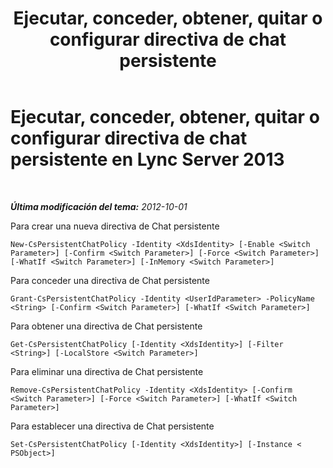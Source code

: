 ﻿---
title: "Ejecutar, conceder, obtener, quitar o configurar directiva de chat persistente"
TOCTitle: Ejecutar, conceder, obtener, quitar o configurar directiva de chat persistente
ms:assetid: 39ccdbe8-fb3d-47bc-96e2-9486b6d317e0
ms:mtpsurl: https://technet.microsoft.com/es-es/library/JJ204810(v=OCS.15)
ms:contentKeyID: 48274961
ms.date: 01/07/2017
mtps_version: v=OCS.15
ms.translationtype: HT
---

# Ejecutar, conceder, obtener, quitar o configurar directiva de chat persistente en Lync Server 2013

 

_**Última modificación del tema:** 2012-10-01_

Para crear una nueva directiva de Chat persistente

    New-CsPersistentChatPolicy -Identity <XdsIdentity> [-Enable <Switch Parameter>] [-Confirm <Switch Parameter>] [-Force <Switch Parameter>] [-WhatIf <Switch Parameter>] [-InMemory <Switch Parameter>]

Para conceder una directiva de Chat persistente

    Grant-CsPersistentChatPolicy -Identity <UserIdParameter> -PolicyName <String> [-Confirm <Switch Parameter>] [-WhatIf <Switch Parameter>]

Para obtener una directiva de Chat persistente

    Get-CsPersistentChatPolicy [-Identity <XdsIdentity>] [-Filter <String>] [-LocalStore <Switch Parameter>]

Para eliminar una directiva de Chat persistente

    Remove-CsPersistentChatPolicy -Identity <XdsIdentity> [-Confirm <Switch Parameter>] [-Force <Switch Parameter>] [-WhatIf <Switch Parameter>]

Para establecer una directiva de Chat persistente

    Set-CsPersistentChatPolicy [-Identity <XdsIdentity>] [-Instance < PSObject>]

